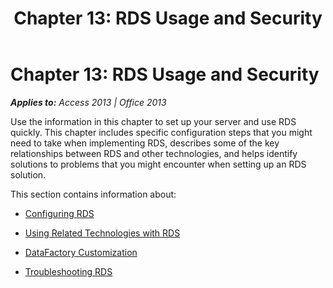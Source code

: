 ﻿---
title: 'Chapter 13: RDS Usage and Security'
TOCTitle: 'Chapter 13: RDS Usage and Security'
ms:assetid: 78add8bb-f01a-2efb-33f0-430deebefe8f
ms:mtpsurl: https://msdn.microsoft.com/en-us/library/JJ249495(v=office.15)
ms:contentKeyID: 48545756
ms.date: 09/18/2015
mtps_version: v=office.15
---

# Chapter 13: RDS Usage and Security


_**Applies to:** Access 2013 | Office 2013_

Use the information in this chapter to set up your server and use RDS quickly. This chapter includes specific configuration steps that you might need to take when implementing RDS, describes some of the key relationships between RDS and other technologies, and helps identify solutions to problems that you might encounter when setting up an RDS solution.

This section contains information about:

  - [Configuring RDS](configuring-rds.md)

  - [Using Related Technologies with RDS](using-related-technologies-with-rds.md)

  - [DataFactory Customization](datafactory-customization.md)

  - [Troubleshooting RDS](troubleshooting-rds.md)

